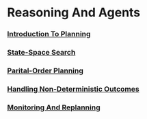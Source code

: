 # Reasoning And Agents

### [Introduction To Planning](introduction_to_planning.ipynb)
### [State-Space Search](state_space_search.ipynb.ipynb)
### [Parital-Order Planning](partial_order_planning.ipynb)
### [Handling Non-Deterministic Outcomes](handling_non_deterministic_outcomes.ipynb)
### [Monitoring And Replanning](monitoring_and_replanning.ipynb)
